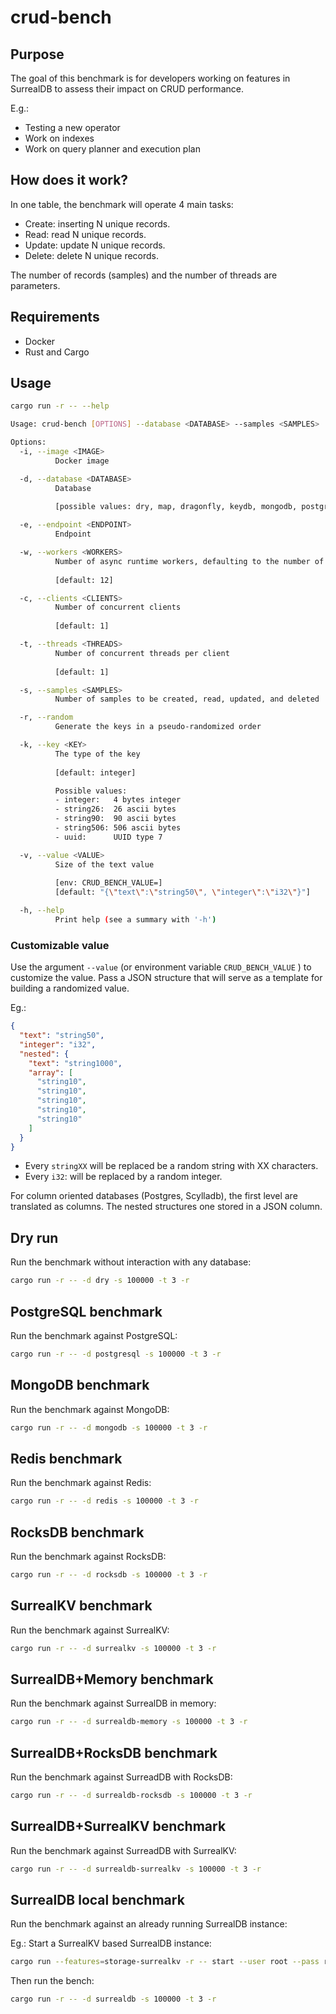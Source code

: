# crud-bench

## Purpose

The goal of this benchmark is for developers working on features in SurrealDB to assess their impact on CRUD
performance.

E.g.:

- Testing a new operator
- Work on indexes
- Work on query planner and execution plan

## How does it work?

In one table, the benchmark will operate 4 main tasks:

- Create: inserting N unique records.
- Read: read N unique records.
- Update: update N unique records.
- Delete: delete N unique records.

The number of records (samples) and the number of threads are parameters.

## Requirements

- Docker
- Rust and Cargo

## Usage

```bash
cargo run -r -- --help
```

```bash
Usage: crud-bench [OPTIONS] --database <DATABASE> --samples <SAMPLES>

Options:
  -i, --image <IMAGE>
          Docker image

  -d, --database <DATABASE>
          Database
          
          [possible values: dry, map, dragonfly, keydb, mongodb, postgres, redis, rocksdb, scylladb, surrealkv, surrealdb, surrealdb-memory, surrealdb-rocksdb, surrealdb-surrealkv]

  -e, --endpoint <ENDPOINT>
          Endpoint

  -w, --workers <WORKERS>
          Number of async runtime workers, defaulting to the number of CPUs
          
          [default: 12]

  -c, --clients <CLIENTS>
          Number of concurrent clients
          
          [default: 1]

  -t, --threads <THREADS>
          Number of concurrent threads per client
          
          [default: 1]

  -s, --samples <SAMPLES>
          Number of samples to be created, read, updated, and deleted

  -r, --random
          Generate the keys in a pseudo-randomized order

  -k, --key <KEY>
          The type of the key
          
          [default: integer]

          Possible values:
          - integer:   4 bytes integer
          - string26:  26 ascii bytes
          - string90:  90 ascii bytes
          - string506: 506 ascii bytes
          - uuid:      UUID type 7

  -v, --value <VALUE>
          Size of the text value
          
          [env: CRUD_BENCH_VALUE=]
          [default: "{\"text\":\"string50\", \"integer\":\"i32\"}"]

  -h, --help
          Print help (see a summary with '-h')
```

### Customizable value

Use the argument `--value` (or environment variable `CRUD_BENCH_VALUE` ) to customize the value.
Pass a JSON structure that will serve as a template for building a randomized value.

Eg.:

```json
{
  "text": "string50",
  "integer": "i32",
  "nested": {
    "text": "string1000",
    "array": [
      "string10",
      "string10",
      "string10",
      "string10",
      "string10"
    ]
  }
}
```

- Every `stringXX` will be replaced be a random string with XX characters.
- Every `i32`: will be replaced by a random integer.

For column oriented databases (Postgres, Scylladb), the first level are translated as columns.
The nested structures one stored in a JSON column.

## Dry run

Run the benchmark without interaction with any database:

```bash
cargo run -r -- -d dry -s 100000 -t 3 -r
```

## PostgreSQL benchmark

Run the benchmark against PostgreSQL:

```bash
cargo run -r -- -d postgresql -s 100000 -t 3 -r
```

## MongoDB benchmark

Run the benchmark against MongoDB:

```bash
cargo run -r -- -d mongodb -s 100000 -t 3 -r
```

## Redis benchmark

Run the benchmark against Redis:

```bash
cargo run -r -- -d redis -s 100000 -t 3 -r
```

## RocksDB benchmark

Run the benchmark against RocksDB:

```bash
cargo run -r -- -d rocksdb -s 100000 -t 3 -r
```

## SurrealKV benchmark

Run the benchmark against SurrealKV:

```bash
cargo run -r -- -d surrealkv -s 100000 -t 3 -r
```

## SurrealDB+Memory benchmark

Run the benchmark against SurrealDB in memory:

```bash
cargo run -r -- -d surrealdb-memory -s 100000 -t 3 -r
```

## SurrealDB+RocksDB benchmark

Run the benchmark against SurreadDB with RocksDB:

```bash
cargo run -r -- -d surrealdb-rocksdb -s 100000 -t 3 -r
```

## SurrealDB+SurrealKV benchmark

Run the benchmark against SurreadDB with SurrealKV:

```bash
cargo run -r -- -d surrealdb-surrealkv -s 100000 -t 3 -r
```

## SurrealDB local benchmark

Run the benchmark against an already running SurrealDB instance:

Eg.: Start a SurrealKV based SurrealDB instance:

```bash
cargo run --features=storage-surrealkv -r -- start --user root --pass root surrealkv:/tmp/sur-bench.db
```

Then run the bench:

```bash
cargo run -r -- -d surrealdb -s 100000 -t 3 -r
```
